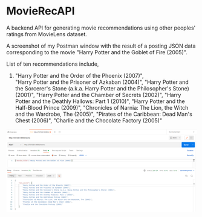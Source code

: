 # MovieRecAPI
A backend API for generating movie recommendations using other peoples' ratings from MovieLens dataset.

A screenshot of my Postman window with the result of a posting JSON data corresponding to the movie "Harry Potter and the Goblet of Fire (2005)".

List of ten recommendations include,
 <ol>
 <li>"Harry Potter and the Order of the Phoenix (2007)", </li>
"Harry Potter and the Prisoner of Azkaban (2004)",
"Harry Potter and the Sorcerer's Stone (a.k.a. Harry Potter and the Philosopher's Stone) (2001)",
"Harry Potter and the Chamber of Secrets (2002)",
"Harry Potter and the Deathly Hallows: Part 1 (2010)",
"Harry Potter and the Half-Blood Prince (2009)",
"Chronicles of Narnia: The Lion, the Witch and the Wardrobe, The (2005)",
"Pirates of the Caribbean: Dead Man's Chest (2006)",
"Charlie and the Chocolate Factory (2005)"
  
  
 </ol>

![alt text](https://github.com/peter-w-bryant/MovieRecAPI/blob/main/movieRecPostmanScreenshot.png?raw=true)

